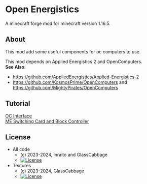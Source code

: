# Open Energistics
A minecraft forge mod for minecraft version 1.16.5.

## About
This mod add some useful components for oc computers to use.

This mod depends on Applied Energistics 2 and OpenComputers.  
**See Also**:
- https://github.com/AppliedEnergistics/Applied-Energistics-2
- https://github.com/KosmosPrime/OpenComputers and https://github.com/MightyPirates/OpenComputers

## Tutorial
[OC Interface](./tutorial/v1.0.0/tutorial.md)  
[ME Switching Card and Block Controller](./tutorial/v1.1.1/tutorial.md)

## License
* All code
  - (c) 2023-2024, inraito and GlassCabbage  
  - [![License](https://img.shields.io/badge/License-MIT-red.svg?style=flat-square)](http://opensource.org/licenses/MIT)
* Textures
  - (c) 2023-2024, GlassCabbage
  - [![License](https://img.shields.io/badge/License-CC%20BY--NC--SA%203.0-yellow.svg?style=flat-square)](https://creativecommons.org/licenses/by-nc-sa/3.0/)

